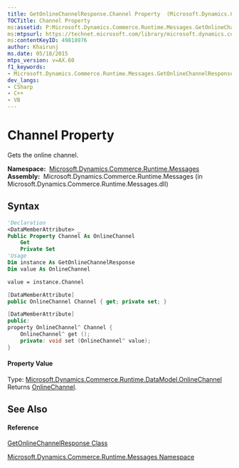 ```yaml
---
title: GetOnlineChannelResponse.Channel Property  (Microsoft.Dynamics.Commerce.Runtime.Messages)
TOCTitle: Channel Property
ms:assetid: P:Microsoft.Dynamics.Commerce.Runtime.Messages.GetOnlineChannelResponse.Channel
ms:mtpsurl: https://technet.microsoft.com/library/microsoft.dynamics.commerce.runtime.messages.getonlinechannelresponse.channel(v=AX.60)
ms:contentKeyID: 49818976
author: Khairunj
ms.date: 05/18/2015
mtps_version: v=AX.60
f1_keywords:
- Microsoft.Dynamics.Commerce.Runtime.Messages.GetOnlineChannelResponse.Channel
dev_langs:
- CSharp
- C++
- VB
---
```


# Channel Property

Gets the online channel.

**Namespace:**  [Microsoft.Dynamics.Commerce.Runtime.Messages](microsoft-dynamics-commerce-runtime-messages-namespace.md)  
**Assembly:**  Microsoft.Dynamics.Commerce.Runtime.Messages (in Microsoft.Dynamics.Commerce.Runtime.Messages.dll)

## Syntax

``` vb
'Declaration
<DataMemberAttribute> _
Public Property Channel As OnlineChannel
    Get
    Private Set
'Usage
Dim instance As GetOnlineChannelResponse
Dim value As OnlineChannel

value = instance.Channel
```

``` csharp
[DataMemberAttribute]
public OnlineChannel Channel { get; private set; }
```

``` c++
[DataMemberAttribute]
public:
property OnlineChannel^ Channel {
    OnlineChannel^ get ();
    private: void set (OnlineChannel^ value);
}
```

#### Property Value

Type: [Microsoft.Dynamics.Commerce.Runtime.DataModel.OnlineChannel](onlinechannel-class-microsoft-dynamics-commerce-runtime-datamodel.md)  
Returns [OnlineChannel](onlinechannel-class-microsoft-dynamics-commerce-runtime-datamodel.md).  

## See Also

#### Reference

[GetOnlineChannelResponse Class](getonlinechannelresponse-class-microsoft-dynamics-commerce-runtime-messages.md)

[Microsoft.Dynamics.Commerce.Runtime.Messages Namespace](microsoft-dynamics-commerce-runtime-messages-namespace.md)

